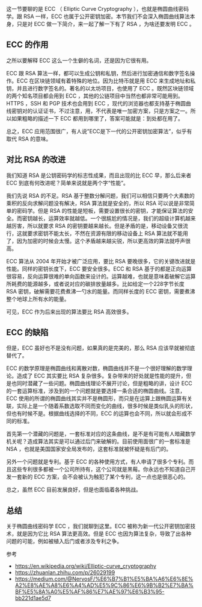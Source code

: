 这一节要聊的是 ECC （ Elliptic Curve Cryptography ），也就是椭圆曲线密码学。跟 RSA 一样，ECC 也属于公开密钥加密。本节我们不会深入椭圆曲线算法本身，只是对 ECC 做一下简介，来一起了解一下有了 RSA ，为啥还要发明 ECC 。

## ECC 的作用

之所以要解释 ECC 这么一个生僻的名词，还是因为它很有用。

ECC 跟 RSA 算法一样，都可以生成公钥和私钥，然后进行加密通信和数字签名操作。ECC 在区块链领域有着特殊的地位。因为比特币就是用 ECC 来生成地址和私钥，并且进行数字签名的。著名的以太坊项目，也使用了 ECC 。既然区块链领域的两个知名项目都会用到 ECC ，其他的公链项目中当然也都非常可能用到。HTTPS ，SSH 和 PGP 技术也会用到 ECC ，现代的浏览器也都支持基于椭圆曲线密钥对的认证证书，不过注意，用，不代表是唯一加密方案，只是方案之一。所以如果粗略的描述一下 ECC 都用到哪里了，答案可能就是：到处都在用了。

总之，ECC 应用范围很广，有人说”ECC是下一代的公开密钥加密算法”，似乎有取代 RSA 的意味。

## 对比 RSA 的改进

我们知道 RSA 是公钥密码学的标志性成果，而且出现的比 ECC 早，那么后来者 ECC 到底有何改进呢？简单来说就是两个字“性能”。

我们先说 RSA 的不足。RSA 基于整数分解问题，我们可以相信只要两个大素数的乘积的反向求解问题没有解决，RSA 算法就是安全的，所以 RSA 可以说是非常简单的密码学。但是 RSA 的性能是短板，需要设置很长的密钥，才能保证算法的安全。而密钥越长，运算效率就越低。一个很尴尬的情况是，我们的超级计算机越来越厉害，所以就要求 RSA 的密钥要越来越长。但是矛盾的是，移动设备又很流行，这就要求密钥不能太长，不然在资源有限的移动设备上 RSA 算法就不能用了，因为加密的时候会太慢。这个矛盾越来越尖锐，所以更高效的算法就呼声很高。

ECC 算法从 2004 年开始才被广泛应用，要比 RSA 要晚很多，它的关键改进就是性能。同样的密钥长度下，ECC 要安全很多。ECC 和 RSA 基于的都是正向运算很容易，反向运算很难的单向函数来设计的。运算越难，也就是意味着破解它运算所耗费的能源越多，或者说对应的碳排放量越多。比如给定一个228字节长度 RSA 密钥，破解需要花费煮沸一勺水的能量。而同样长度的 ECC 密钥，需要煮沸整个地球上所有水的能量。

可见，ECC 作为后来出现的算法要比 RSA 高效很多。

## ECC 的缺陷

但是，ECC 虽好也不是没有问题，如果真的是完美的，那么 RSA 应该早就被彻底替代了。

ECC 的数学原理是椭圆曲线和离散对数，椭圆曲线并不是一个很好理解的数学理论。造成了 ECC 其实要比 RSA 复杂很多。复杂带来的好处就是性能的提升，但是也同时潜藏了一些问题。椭圆曲线理论不展开讨论，但是粗略的讲，设计 ECC 的一套运算标准，涉及到的一个问题就是要选择一条合适的椭圆曲线。注意，ECC 使用的所谓的椭圆曲线其实并不是椭圆形，而只是在运算上跟椭圆运算有关联，实际上是一个随着系数选取不同而变化的曲线，很多时候是类似乳头的形状，但也有时候不是。根据曲线选择的不同，ECC 的运算也会不同，所以就会形成不同的标准。

首先第一个潜藏的问题是，一套标准对应的这条曲线，是不是有可能有人暗藏数学机关呢？造成算法其实是可以通过后门来破解的。目前使用面很广的一套标准是 NSA ，也就是美国国家安全局发布的，这套标准就被怀疑是有后门的。

另外一个问题就是专利。基于 ECC 的各种使用方式，有人申请了很多个专利。而且这些专利很多都被一个公司所持有，这个公司就是黑莓。你永远也不知道自己开发一套新的 ECC 方案，会不会被认为触犯了某个专利，这一点也是很恶心的。

总之，虽然 ECC 目前发展良好，但是也面临着各种挑战。

## 总结

关于椭圆曲线密码学 ECC ，我们就聊到这里。ECC 被称为新一代公开密钥加密技术，就是因为它比 RSA 算法更高效。但是 ECC 也因为算法复杂，导致了出各种问题的可能，例如被植入后门或者涉及专利之争。

参考

- https://en.wikipedia.org/wiki/Elliptic-curve_cryptography
- https://zhuanlan.zhihu.com/p/26029199
- https://medium.com/@NervosF/%E6%B7%B1%E5%BA%A6%E6%8E%A2%E8%AE%A8%E6%A4%AD%E5%9C%86%E6%9B%B2%E7%BA%BF%E5%8A%A0%E5%AF%86%E7%AE%97%E6%B3%95-bb221d1ae5d7
